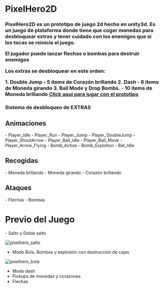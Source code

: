 <h1>PixelHero2D</h1>

<h3>
	<p>PixelHero2D es un prototipo de juego 2d hecho en unity3d. Es un juego de plataforma donde tiene que coger monedas para desbloquear extras y tener cuidado con los enemigos que si los tocas se reinicia el juego.</p>
	<p>El jugador puede lanzar flechas o bombas para destruir enemigos</p>
 	<p>Los extras se desbloquear en este orden:</p>
		1. Double Jump - 5 ítems de Corazón brillando
		2. Dash - 6 ítems de Moneda girando
		3. Ball Mode y Drop Bombs. - 10 ítems de Moneda brillando
	<a href='https://www.microbykonamic.es/testsgame/webgl/PixelHero2D' target='_blank'>Click aqui para jugar con el prototipo</a>
</h3>
<h3>Sistema de desbloqueo de EXTRAS</h3>

<h2><b>Animaciones</b></h2>
- Player_Idle
- Player_Run
- Player_Jump
- Player_DoubleJump
- Player_ShootArrow
- Player_Ball_Idle
- Player_Ball_Move
- Player_Arrow_Flying
- Bomb_Active
- Bomb_Explotion
- Bat_Idle
<h2><b>Recogidas</b></h2>
- Moneda brillando
- Moneda girando
- Corazón brillando
<h2><b>Ataques</b></h2>
- Flechas
- Bombas
<h1>Previo del Juego</h1>
- Salto y Doble salto

![pixelhero_salto](https://github.com/Microbyt-Konami/PixelHero2D/assets/11694147/d5b52d52-b084-4d09-a89e-2044e051d1bf)

- Modo Bola, Bombas y explosión con destrucción de cajas

![pixelhero_bola](https://github.com/Microbyt-Konami/PixelHero2D/assets/11694147/43aeb519-02ef-4174-ae51-ea6467dfd2d3)
  
- Modo dash
- Pickups de monedas y corazones
- Flechas

